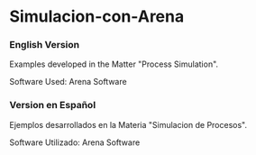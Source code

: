 # Simulacion-con-Arena
### English Version
Examples developed in the Matter "Process Simulation".

Software Used: Arena Software

### Version en Español
Ejemplos desarrollados en la Materia "Simulacion de Procesos".

Software Utilizado: Arena Software 

